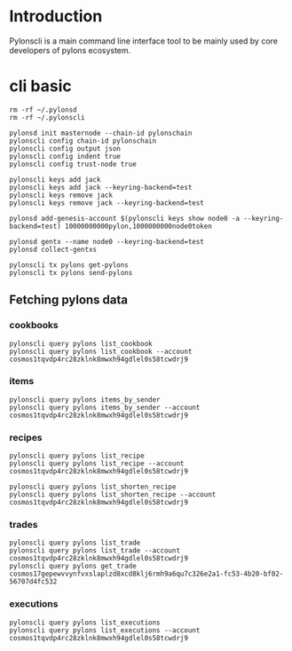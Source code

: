 # Introduction

Pylonscli is a main command line interface tool to be mainly used by core developers of pylons ecosystem.

# cli basic
```
rm -rf ~/.pylonsd
rm -rf ~/.pylonscli

pylonsd init masternode --chain-id pylonschain
pylonscli config chain-id pylonschain
pylonscli config output json
pylonscli config indent true
pylonscli config trust-node true

pylonscli keys add jack
pylonscli keys add jack --keyring-backend=test
pylonscli keys remove jack
pylonscli keys remove jack --keyring-backend=test

pylonsd add-genesis-account $(pylonscli keys show node0 -a --keyring-backend=test) 10000000000pylon,1000000000node0token

pylonsd gentx --name node0 --keyring-backend=test
pylonsd collect-gentxs

pylonscli tx pylons get-pylons
pylonscli tx pylons send-pylons
```
## Fetching pylons data

### cookbooks
```
pylonscli query pylons list_cookbook
pylonscli query pylons list_cookbook --account cosmos1tqvdp4rc28zklnk8mwxh94gdlel0s58tcwdrj9
```

### items
```
pylonscli query pylons items_by_sender
pylonscli query pylons items_by_sender --account cosmos1tqvdp4rc28zklnk8mwxh94gdlel0s58tcwdrj9
```

### recipes
```
pylonscli query pylons list_recipe
pylonscli query pylons list_recipe --account cosmos1tqvdp4rc28zklnk8mwxh94gdlel0s58tcwdrj9

pylonscli query pylons list_shorten_recipe
pylonscli query pylons list_shorten_recipe --account cosmos1tqvdp4rc28zklnk8mwxh94gdlel0s58tcwdrj9
```

### trades
```
pylonscli query pylons list_trade
pylonscli query pylons list_trade --account cosmos1tqvdp4rc28zklnk8mwxh94gdlel0s58tcwdrj9
pylonscli query pylons get_trade cosmos17gepewvvynfvxslaplzd8xcd8klj6rmh9a6qu7c326e2a1-fc53-4b20-bf02-56707d4fc532
```


### executions
```
pylonscli query pylons list_executions
pylonscli query pylons list_executions --account cosmos1tqvdp4rc28zklnk8mwxh94gdlel0s58tcwdrj9
```